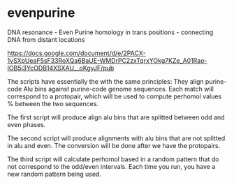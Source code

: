 # evenpurine
DNA resonance - Even Purine homology in trans positions - connecting DNA from distant locations

https://docs.google.com/document/d/e/2PACX-1vSXpUeaF5sF33RoXQa6BaUE-WMDrPC2zxTqrxYOkg7KZe_A01Rao-IOB5i3YcODB14XSXAU__oKgyJF/pub

The scripts have essentially the with the same principles: They align purine-code Alu bins against purine-code genome sequences. Each match will correspond to a protopair, which will be used to compute perhomol values % between the two sequences.

The first script will produce align alu bins that are splitted between odd and even phases.

The second script will produce alignments with alu bins that are not splitted in alu and even. The conversion will be done after we have the protopairs.

The third script will calculate perhomol based in a random pattern that do not correspond to the odd/even intervals. Each time you run, you have a new random pattern being used.
